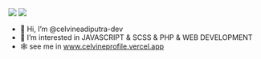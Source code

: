 <img src="https://github-readme-stats.vercel.app/api/top-langs/?username=celvineadiputra-dev&langs_count=10&hide=TypeScript,Shell,M&theme=merko"/>
<img src="https://github-readme-stats.vercel.app/api?username=celvineadiputra-dev&show_icons=true&theme=radical"/>

- 👋 Hi, I’m @celvineadiputra-dev
- 👀 I’m interested in JAVASCRIPT & SCSS & PHP & WEB DEVELOPMENT
- 🕸️ see me in <a href="https://celvineprofile.vercel.app">www.celvineprofile.vercel.app</a>

<!---
celvineadiputra-dev/celvineadiputra-dev is a ✨ special ✨ repository because its `README.md` (this file) appears on your GitHub profile.
You can click the Preview link to take a look at your changes.
--->
